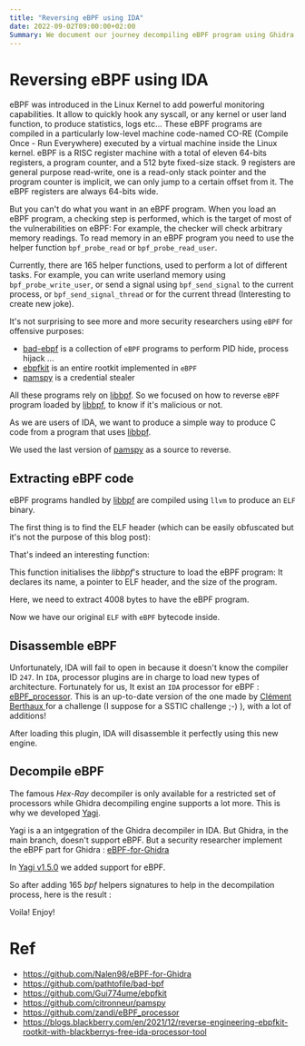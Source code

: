```yaml
---
title: "Reversing eBPF using IDA"
date: 2022-09-02T09:00:00+02:00
Summary: We document our journey decompiling eBPF program using Ghidra and Yagi.
---
```


# Reversing eBPF using IDA

eBPF was introduced in the Linux Kernel to add powerful monitoring capabilities. It allow to quickly hook any syscall, or any kernel or user land function, to produce statistics, logs etc...
These eBPF programs are compiled in a particularly low-level machine code-named CO-RE (Compile Once - Run Everywhere)  executed by a virtual machine inside the Linux kernel.
eBPF is a RISC register machine with a total of eleven 64-bits registers, a program counter, and a 512 byte fixed-size stack. 9 registers are general purpose read-write, one is a read-only stack pointer and the program counter is implicit,
we can only jump to a certain offset from it. The eBPF registers are always 64-bits wide.

But you can't do what you want in an eBPF program. When you load an eBPF program, a checking step is performed, which is the target of most of the vulnerabilities on eBPF: For example, the checker will check arbitrary memory readings. To read memory in an eBPF program you need to use the helper function `bpf_probe_read` or `bpf_probe_read_user`.

Currently, there are 165 helper functions, used to perform a lot of different tasks.
For example, you can write userland memory using `bpf_probe_write_user`, or send a signal using `bpf_send_signal` to the current process, or `bpf_send_signal_thread` or for the current thread (Interesting to create new joke).

It's not surprising to see more and more security researchers using `eBPF` for offensive purposes:
- [bad-ebpf](https://github.com/pathtofile/bad-bpf) is a collection of `eBPF` programs to perform PID hide, process hijack ...
- [ebpfkit](https://github.com/Gui774ume/ebpfkit) is an entire rootkit implemented in `eBPF`
- [pamspy](https://github.com/citronneur/pamspy) is a credential stealer

All these programs rely on [libbpf](https://github.com/libbpf/libbpf). So we focused  on how to reverse `eBPF` program loaded by [libbpf](https://github.com/libbpf/libbpf), to know if it's malicious or not.

As we are users of IDA, we want to produce a simple way to produce C code from a program that uses [libbpf](https://github.com/libbpf/libbpf).

We used the last version of [pamspy](https://github.com/citronneur/pamspy/releases/tag/v0.2) as a source to reverse.

## Extracting eBPF code

eBPF programs handled by [libbpf](https://github.com/libbpf/libbpf) are compiled using `llvm` to produce an `ELF` binary.

The first thing is to find the ELF header (which can be easily obfuscated but it's not the purpose of this blog post):

[](/images/ebpf-yagi-1.png)

That's indeed an interesting function:

[](/images/ebpf-yagi-2.png)

This function initialises the *libbpf*'s structure to load the eBPF program: It declares its name, a pointer to ELF header, and the size of the program.

Here, we need to extract 4008 bytes to have the eBPF program.

Now we have our original `ELF` with `eBPF` bytecode inside.

## Disassemble eBPF

Unfortunately, IDA will fail to open in because it doesn't know the compiler ID `247`. In `IDA`, processor plugins are in charge to load new types of architecture. Fortunately for us, It exist an `IDA` processor for eBPF : [eBPF_processor](https://github.com/zandi/eBPF_processor). 
This is an up-to-date version of the one made by [Clément Berthaux ](https://github.com/saaph/eBPF_processor) for a challenge (I suppose for a SSTIC challenge ;-) ), with a lot of additions!

After loading this plugin, IDA will disassemble it perfectly using this new engine.

[](/images/ebpf-yagi-3.png)

## Decompile eBPF

The famous *Hex-Ray* decompiler is only available for a restricted set of processors while Ghidra decompiling engine supports a lot more. This is why we  developed [Yagi](https://github.com/airbus-cert/Yagi). 

Yagi is a an intgegration of the Ghidra decompiler in IDA. But Ghidra, in the main branch, doesn't support eBPF. But a security researcher implement the eBPF part for Ghidra : [eBPF-for-Ghidra](https://github.com/Nalen98/eBPF-for-Ghidra)

In [Yagi v1.5.0](https://github.com/airbus-cert/Yagi/releases/tag/v1.5.0) we added support for eBPF.

So after adding 165 *bpf* helpers signatures to help in the decompilation process, here is the result :

[](/images/ebpf-yagi-4.png)

Voila! Enjoy!

# Ref
 - https://github.com/Nalen98/eBPF-for-Ghidra
 - https://github.com/pathtofile/bad-bpf
 - https://github.com/Gui774ume/ebpfkit
 - https://github.com/citronneur/pamspy
 - https://github.com/zandi/eBPF_processor
 - https://blogs.blackberry.com/en/2021/12/reverse-engineering-ebpfkit-rootkit-with-blackberrys-free-ida-processor-tool
 
